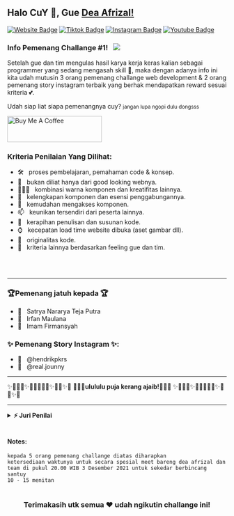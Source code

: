 ## Halo CuY 👋, Gue [Dea Afrizal!](https://github.com/deaaprizal/)

[![Website Badge](https://img.shields.io/badge/Webinar-join%20now!-red)](https://deaaprizal.github.io/deacourses/)
[![Tiktok Badge](https://img.shields.io/badge/Tiktok-dea.afrizal-lightgrey)](https://tiktok.com/@dea.afrizal)
[![Instagram Badge](https://img.shields.io/badge/-Instagram-e4405f?style=flat-square&logo=Instagram&logoColor=white)](https://instagram.com/dea.afrizal/)
[![Youtube Badge](https://img.shields.io/youtube/channel/subscribers/UCU7YluxOYon-yofPxfGHVog?style=social)](https://linkedin.com/in/iampavangandhi)

### Info Pemenang Challange #1! &nbsp; ![](https://img.shields.io/badge/Winner-3%20Orang%20Terpilih-yellow)

Setelah gue dan tim mengulas hasil karya kerja keras kalian sebagai programmer yang sedang mengasah skill 💪, maka dengan adanya info ini kita udah mutusin 3 orang pemenang challange web development & 2 orang pemenang story instagram terbaik yang berhak mendapatkan reward sesuai kriteria 💕.


Udah siap liat siapa pemenangnya cuy?
<small>jangan lupa ngopi dulu dongsss</small>

<img src="https://cdns.klimg.com/merdeka.com/i/w/news/2021/05/27/1311863/540x270/cek-fakta-hoaks-coffee-shop-ini-bagikan-hadiah-ribuan-jam-tangan-dan-hp.jpg" alt="Buy Me A Coffee" height="60px" width="217px" >

### Kriteria Penilaian Yang Dilihat:

- 🛠  &nbsp;  proses pembelajaran, pemahaman code & konsep.
- 🚀 &nbsp; bukan diliat hanya dari good looking webnya.
- 👨🏻‍💻 &nbsp; kombinasi warna komponen dan kreatifitas lainnya.
- 💬 &nbsp; kelengkapan komponen dan esensi penggabungannya.
- 👾 &nbsp; kemudahan mengakses komponen.
- 📫 &nbsp; keunikan tersendiri dari peserta lainnya.
- 📝 &nbsp; kerapihan penulisan dan susunan kode.
- ⌚ &nbsp; kecepatan load time website dibuka (aset gambar dll).
- 🧸 &nbsp; originalitas kode.
- 🍔 &nbsp; kriteria lainnya berdasarkan feeling gue dan tim.

<br/>
<br/>
<hr/>

### 🏆Pemenang jatuh kepada 🏆

- 🥇 &nbsp; Satrya Nararya Teja Putra
- 🥈 &nbsp; Irfan Maulana
- 🥉 &nbsp; Imam Firmansyah

### ✨ Pemenang Story Instagram ✨:

- 🥇 &nbsp; @hendrikpkrs
- 🥈 &nbsp; @real.jounny

<hr/>
✨🧨🎇🎈✨🎊🎁🎠🎡🎈✨🎊🎈✨🎊
🎉🎉🎉<b>ulululu puja kerang ajaib!</b>🎉🎉🎉
✨🧨🎇🎈✨🎊🎁🎠🎡🎈✨🎊🎈✨🎊

<hr/>


<details>	
  <summary><b>⚡ Juri Penilai</b></summary>
  <li>dea</li>
  <li>tedi</li>
  <li>rifki</li>
  <li>cahyo</li>
  <li>adi</li>
  <li>fikri</li>
</details>

<br/>

#### Notes:
<code>kepada 5 orang pemenang challange diatas diharapkan ketersediaan waktunya untuk secara spesial meet bareng dea afrizal dan team di pukul 20.00 WIB 3 Desember 2021 untuk sekedar berbincang santuy 10 - 15 menitan</code>

#

<div align="center">

### Terimakasih utk semua ❤️ udah ngikutin challange ini!

</div>
